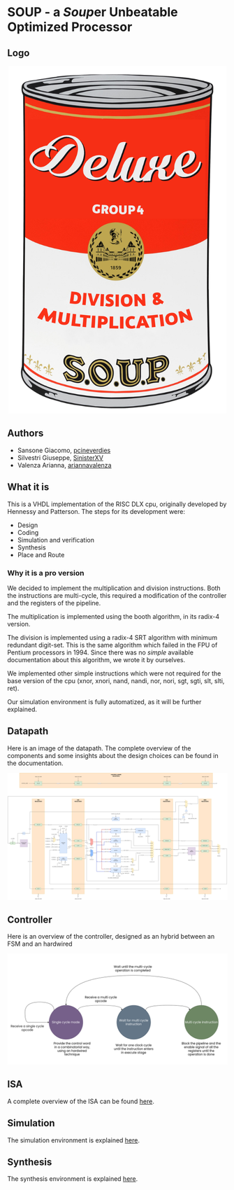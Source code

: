 # SOUP - a ***S**oup*er **U**nbeatable **O**ptimized **P**rocessor

## Logo

<p align="center">
<img src="doc/images/SoupLogo.png" alt= “” width="500">
</p>

## Authors

- Sansone Giacomo, [pcineverdies](https://github.com/pcineverdies)
- Silvestri Giuseppe, [SinisterXV](https://github.com/SinisterXV)
- Valenza Arianna, [ariannavalenza](https://github.com/ariannavalenza)

## What it is

This is a VHDL implementation of the RISC DLX cpu, originally developed by Hennessy and Patterson. 
The steps for its development were:

- Design
- Coding
- Simulation and verification
- Synthesis
- Place and Route

### Why it is a pro version

We decided to implement the multiplication and division instructions. Both the instructions are multi-cycle, this required a modification of the controller and the registers of the pipeline.

The multiplication is implemented using the booth algorithm, in its radix-4 version. 

The division is implemented using a radix-4 SRT algorithm with minimum redundant digit-set. 
This is the same algorithm which failed in the FPU of Pentium processors in 1994.
Since there was no *simple* available documentation about this algorithm, we wrote it by ourselves. 

We implemented other simple instructions which were not required for the base version of the cpu (xnor, xnori, nand, nandi, nor, nori, sgt, sgti, slt, slti, ret).

Our simulation environment is fully automatized, as it will be further explained.

## Datapath

Here is an image of the datapath. The complete overview of the components and some insights about the design choices can be found in the documentation. 

![](doc/images/datapath.png)

## Controller

Here is an overview of the controller, designed as an hybrid between an FSM and an hardwired

![](doc/images/Controller.png)

## ISA

A complete overview of the ISA can be found [here](doc/ISA.md).

## Simulation

The simulation environment is explained [here](sim/README.md).

## Synthesis

The synthesis environment is explained [here](syn/README.md).
